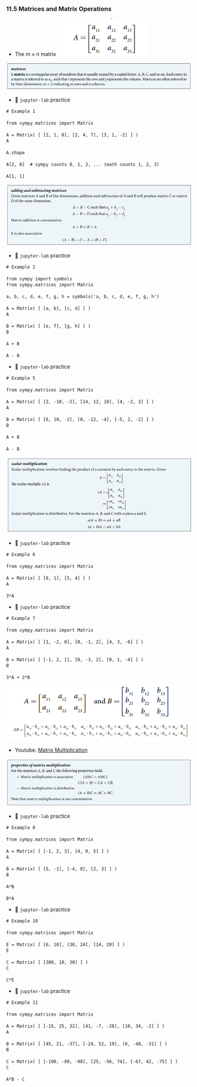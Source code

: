 ### 11.5 Matrices and Matrix Operations

- The $m \times n$ matrix
![Summary 1](./ch11-05-sum1.png)

![Summary 2](./ch11-05-sum2.png)


- 🎯 `jupyter-lab` practice

``` 
# Example 1

from sympy.matrices import Matrix

A = Matrix( [ [2, 1, 0], [2, 4, 7], [3, 1, -2] ] )
A

A.shape

A[2, 0]  # sympy counts 0, 1, 2, ... (math counts 1, 2, 3)

A[1, 1]
```


![Summary 3](./ch11-05-sum3.png)


- 🎯 `jupyter-lab` practice

``` 
# Example 2

from sympy import symbols
from sympy.matrices import Matrix

a, b, c, d, e, f, g, h = symbols('a, b, c, d, e, f, g, h')

A = Matrix( [ [a, b], [c, d] ] )
A

B = Matrix( [ [e, f], [g, h] ] )
B

A + B

A - B
```


- 🎯 `jupyter-lab` practice

``` 
# Example 5

from sympy.matrices import Matrix

A = Matrix( [ [2, -10, -2], [14, 12, 10], [4, -2, 2] ] )
A

B = Matrix( [ [6, 10, -2], [0, -12, -4], [-5, 2, -2] ] )
B

A + B

A - B
```


![Summary 4](./ch11-05-sum4.png)


- 🎯 `jupyter-lab` practice

``` 
# Example 6

from sympy.matrices import Matrix

A = Matrix( [ [8, 1], [5, 4] ] )
A

3*A
```


- 🎯 `jupyter-lab` practice

``` 
# Example 7

from sympy.matrices import Matrix

A = Matrix( [ [1, -2, 0], [0, -1, 2], [4, 3, -6] ] )
A

B = Matrix( [ [-1, 2, 1], [0, -3, 2], [0, 1, -4] ] )
B

3*A + 2*B
```


![Summary 5](./ch11-05-sum5.png)
![Summary 6](./ch11-05-sum6.png)


- Youtube: [Matrix Multiplication](https://www.youtube.com/watch?v=kT4Mp9EdVqs)


![Summary 7](./ch11-05-sum7.png)


- 🎯 `jupyter-lab` practice

``` 
# Example 8

from sympy.matrices import Matrix

A = Matrix( [ [-1, 2, 3], [4, 0, 5] ] )
A

B = Matrix( [ [5, -1], [-4, 0], [2, 3] ] )
B

A*B

B*A
```


- 🎯 `jupyter-lab` practice

``` 
# Example 10

from sympy.matrices import Matrix

E = Matrix( [ [6, 10], [30, 24], [14, 20] ] )
E

C = Matrix( [ [300, 10, 30] ] )
C

C*E
```


- 🎯 `jupyter-lab` practice

``` 
# Example 11

from sympy.matrices import Matrix

A = Matrix( [ [-15, 25, 32], [41, -7, -28], [10, 34, -2] ] )
A

B = Matrix( [ [45, 21, -37], [-24, 52, 19], [6, -48, -31] ] )
B

C = Matrix( [ [-100, -89, -98], [25, -56, 74], [-67, 42, -75] ] )
C

A*B - C
```